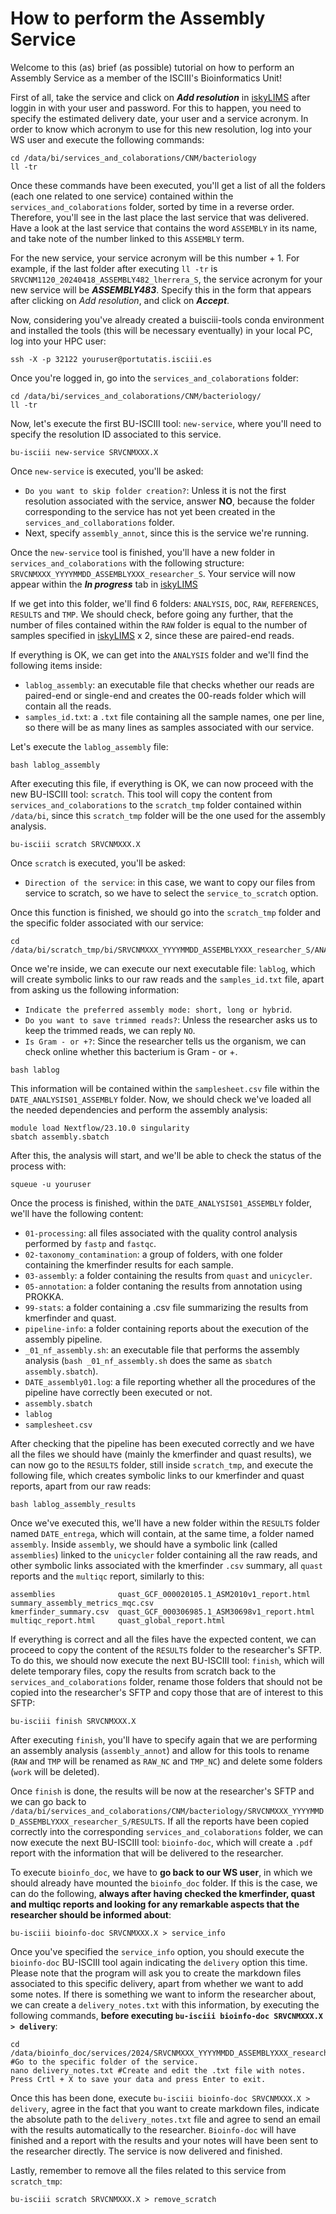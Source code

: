 # How to perform the Assembly Service

Welcome to this (as) brief (as possible) tutorial on how to perform an Assembly Service as a member of the ISCIII's Bioinformatics Unit!

First of all, take the service and click on _**Add resolution**_ in [iskyLIMS](https://iskylims.isciii.es/) after loggin in with your user and password. For this to happen, you need to specify the estimated delivery date, your user and a service acronym. In order to know which acronym to use for this new resolution, log into your WS user and execute the following commands:

```
cd /data/bi/services_and_colaborations/CNM/bacteriology
ll -tr
```

Once these commands have been executed, you'll get a list of all the folders (each one related to one service) contained within the `services_and_colaborations` folder, sorted by time in a reverse order. Therefore, you'll see in the last place the last service that was delivered. Have a look at the last service that contains the word `ASSEMBLY` in its name, and take note of the number linked to this `ASSEMBLY` term.

For the new service, your service acronym will be this number + 1. For example, if the last folder after executing `ll -tr` is `SRVCNM1120_20240418_ASSEMBLY482_lherrera_S`, the service acronym for your new service will be _**ASSEMBLY483**_. Specify this in the form that appears after clicking on _Add resolution_, and click on **_Accept_**.

Now, considering you've already created a buisciii-tools conda environment and installed the tools (this will be necessary eventually) in your local PC, log into your HPC user:

```
ssh -X -p 32122 youruser@portutatis.isciii.es
```

Once you're logged in, go into the `services_and_colaborations` folder:

```
cd /data/bi/services_and_colaborations/CNM/bacteriology/
ll -tr
```

Now, let's execute the first BU-ISCIII tool: `new-service`, where you'll need to specify the resolution ID associated to this service.

```
bu-isciii new-service SRVCNMXXX.X
```

Once `new-service` is executed, you'll be asked:

* `Do you want to skip folder creation?`: Unless it is not the first resolution associated with the service, answer **NO**, because the folder corresponding to the service has not yet been created in the `services_and_collaborations` folder.
* Next, specify `assembly_annot`, since this is the service we're running.

Once the `new-service` tool is finished, you'll have a new folder in `services_and_colaborations` with the following structure: `SRVCNMXXX_YYYYMMDD_ASSEMBLYXXX_researcher_S`. Your service will now appear within the _**In progress**_ tab in [iskyLIMS](https://iskylims.isciii.es/)

If we get into this folder, we'll find 6 folders: `ANALYSIS`, `DOC`, `RAW`, `REFERENCES`, `RESULTS` and `TMP`. We should check, before going any further, that the number of files contained within the `RAW` folder is equal to the number of samples specified in [iskyLIMS](https://iskylims.isciii.es/) x 2, since these are paired-end reads.

If everything is OK, we can get into the `ANALYSIS` folder and we'll find the following items inside:

* `lablog_assembly`: an executable file that checks whether our reads are paired-end or single-end and creates the 00-reads folder which will contain all the reads.
* `samples_id.txt`: a `.txt` file containing all the sample names, one per line, so there will be as many lines as samples associated with our service.

Let's execute the `lablog_assembly` file:

```
bash lablog_assembly
```

After executing this file, if everything is OK, we can now proceed with the new BU-ISCIII tool: `scratch`. This tool will copy the content from `services_and_colaborations` to the `scratch_tmp` folder contained within `/data/bi`, since this `scratch_tmp` folder will be the one used for the assembly analysis.

```
bu-isciii scratch SRVCNMXXX.X
```

Once `scratch` is executed, you'll be asked:

* `Direction of the service`: in this case, we want to copy our files from service to scratch, so we have to select the `service_to_scratch` option.

Once this function is finished, we should go into the `scratch_tmp` folder and the specific folder associated with our service:

```
cd /data/bi/scratch_tmp/bi/SRVCNMXXX_YYYYMMDD_ASSEMBLYXXX_researcher_S/ANALYSIS/DATE_ANALYSIS01_ASSEMBLY
```

Once we're inside, we can execute our next executable file: `lablog`, which will create symbolic links to our raw reads and the `samples_id.txt` file, apart from asking us the following information:

* `Indicate the preferred assembly mode: short, long or hybrid`.
* `Do you want to save trimmed reads?`: Unless the researcher asks us to keep the trimmed reads, we can reply `NO`.
* `Is Gram - or +?`: Since the researcher tells us the organism, we can check online whether this bacterium is Gram - or +.

```
bash lablog
```

This information will be contained within the `samplesheet.csv` file within the `DATE_ANALYSIS01_ASSEMBLY` folder. Now, we should check we've loaded all the needed dependencies and perform the assembly analysis:

```
module load Nextflow/23.10.0 singularity
sbatch assembly.sbatch
```

After this, the analysis will start, and we'll be able to check the status of the process with:

```
squeue -u youruser
```

Once the process is finished, within the `DATE_ANALYSIS01_ASSEMBLY` folder, we'll have the following content:

* `01-processing`: all files associated with the quality control analysis performed by `fastp` and `fastqc`.
* `02-taxonomy_contamination`: a group of folders, with one folder containing the kmerfinder results for each sample.
* `03-assembly`: a folder containing the results from `quast` and `unicycler`.
* `05-annotation`: a folder contaning the results from annotation using PROKKA.
* `99-stats`: a folder containing a .csv file summarizing the results from kmerfinder and quast.
* `pipeline-info`: a folder containing reports about the execution of the assembly pipeline.
* `_01_nf_assembly.sh`: an executable file that performs the assembly analysis (`bash _01_nf_assembly.sh` does the same as `sbatch assembly.sbatch`).
* `DATE_assembly01.log`: a file reporting whether all the procedures of the pipeline have correctly been executed or not.
* `assembly.sbatch`
* `lablog`
* `samplesheet.csv`

After checking that the pipeline has been executed correctly and we have all the files we should have (mainly the kmerfinder and quast results), we can now go to the `RESULTS` folder, still inside `scratch_tmp`, and execute the following file, which creates symbolic links to our kmerfinder and quast reports, apart from our raw reads:

```
bash lablog_assembly_results
```

Once we've executed this, we'll have a new folder within the `RESULTS` folder named `DATE_entrega`, which will contain, at the same time, a folder named `assembly`. Inside `assembly`, we should have a symbolic link (called `assemblies`) linked to the `unicycler` folder containing all the raw reads, and other symbolic links associated with the kmerfinder `.csv` summary, all `quast` reports and the `multiqc` report, similarly to this:

```
assemblies              quast_GCF_000020105.1_ASM2010v1_report.html   summary_assembly_metrics_mqc.csv
kmerfinder_summary.csv  quast_GCF_000306985.1_ASM30698v1_report.html
multiqc_report.html     quast_global_report.html
```

If everything is correct and all the files have the expected content, we can proceed to copy the content of the `RESULTS` folder to the researcher's SFTP. To do this, we should now execute the next BU-ISCIII tool: `finish`, which will delete temporary files, copy the results from scratch back to the `services_and_colaborations` folder, rename those folders that should not be copied into the researcher's SFTP and copy those that are of interest to this SFTP:

```
bu-isciii finish SRVCNMXXX.X
```

After executing `finish`, you'll have to specify again that we are performing an assembly analysis (`assembly_annot`) and allow for this tools to rename (`RAW` and `TMP` will be renamed as `RAW_NC` and `TMP_NC`) and delete some folders (`work` will be deleted).

Once `finish` is done, the results will be now at the researcher's SFTP and we can go back to `/data/bi/services_and_colaborations/CNM/bacteriology/SRVCNMXXX_YYYYMMDD_ASSEMBLYXXX_researcher_S/RESULTS`. If all the reports have been copied correctly into the corresponding `services_and_colaborations` folder, we can now execute the next BU-ISCIII tool: `bioinfo-doc`, which will create a `.pdf` report with the information that will be delivered to the researcher.

To execute `bioinfo_doc`, we have to **go back to our WS user**, in which we should already have mounted the `bioinfo_doc` folder. If this is the case, we can do the following, **always after having checked the kmerfinder, quast and multiqc reports and looking for any remarkable aspects that the researcher should be informed about**:

```
bu-isciii bioinfo-doc SRVCNMXXX.X > service_info
```

Once you've specified the `service_info` option, you should execute the `bioinfo-doc` BU-ISCIII tool again indicating the `delivery` option this time. Please note that the program will ask you to create the markdown files associated to this specific delivery, apart from whether we want to add some notes. If there is something we want to inform the researcher about, we can create a `delivery_notes.txt` with this information, by executing the following commands, **before executing `bu-isciii bioinfo-doc SRVCNMXXX.X > delivery`**:

```
cd /data/bioinfo_doc/services/2024/SRVCNMXXX_YYYYMMDD_ASSEMBLYXXX_researcher_S #Go to the specific folder of the service.
nano delivery_notes.txt #Create and edit the .txt file with notes. Press Crtl + X to save your data and press Enter to exit.
```

Once this has been done, execute `bu-isciii bioinfo-doc SRVCNMXXX.X > delivery`, agree in the fact that you want to create markdown files, indicate the absolute path to the `delivery_notes.txt` file and agree to send an email with the results automatically to the researcher. `Bioinfo-doc` will have finished and a report with the results and your notes will have been sent to the researcher directly. The service is now delivered and finished.

Lastly, remember to remove all the files related to this service from `scratch_tmp`:

```
bu-isciii scratch SRVCNMXXX.X > remove_scratch
```
